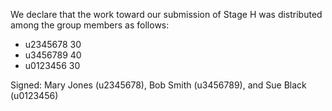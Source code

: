 We declare that the work toward our submission of Stage H was distributed among the group members as follows:

* u2345678 30
* u3456789 40
* u0123456 30

Signed: Mary Jones (u2345678), Bob Smith (u3456789), and Sue Black (u0123456)

